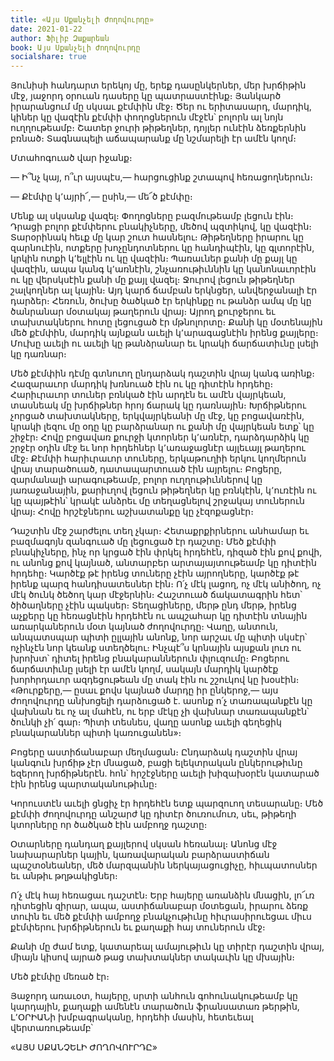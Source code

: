 ```yaml
---
title: «Այս Սքանչելի Ժողովուրդը»
date: 2021-01-22
author: Ֆիլիբ Զաքարեան
book: Այս Սքանչելի Ժողովուրդը
socialshare: true
---
```


Յունիսի հանդարտ երեկոյ մը, երեք դասընկերներ, մեր խրճիթին մէջ, յաջորդ օրուան դասերը կը պատրաստէինք։ Յանկարծ իրարանցում մը սկսաւ քէմփին մէջ։ Ծեր ու երիտասարդ, մարդիկ, կիներ կը վազէին քէմփի փողոցներուն մէջէն՝ բոլորն ալ նոյն ուղղութեամբ։ Շատեր ջուրի թիթեղներ, դոյլեր ունէին ձեռքերնին բռնած։ Տագնապելի աճապարանք մը նշմարելի էր ամէն կողմ։

Մտահոգուած վար իջանք։

— Ի՞նչ կայ, ո՞ւր այսպէս,— հարցուցինք շտապով հեռացողներուն։

— Քէմփը կ՚այրի՜,— ըսին,— մե՜ծ քէմփը։

Մենք ալ սկսանք վազել։ Փողոցները բազմութեամբ լեցուն էին։ Դրացի բոլոր քէմփերու բնակիչները, մեծով պզտիկով, կը վազէին։ Տարօրինակ հեւք մը կար շուտ հասնելու։ Թիթեղները իրարու կը զարնուէին, ոտքերը խոչընդոտներու կը հանդիպէին, կը գլտորէին, կրկին ոտքի կ՚ելլէին ու կը վազէին։ Պառաւներ քանի մը քայլ կը վազէին, ապա կանգ կ՚առնէին, շնչառութիւննին կը կանոնաւորէին ու կը վերսկսէին քանի մը քայլ վազել։ Ջուրով լեցուն թիթեղներ շալկողներ ալ կային։ Այդ կարճ ճամբան երկնցեր, անվերջանալի էր դարձեր։ Հեռուն, ծուխը ծածկած էր երկինքը ու թանձր ամպ մը կը ծանրանար մօտակայ թաղերուն վրայ։ Այրող քուրջերու եւ տախտակներու հոտը լեցուցած էր մթնոլորտը։ Քանի կը մօտենային մեծ քէմփին, մարդիկ այնքան աւելի կ՚արագացնէին իրենց քայլերը։ Մուխը աւելի ու աւելի կը թանձրանար եւ կրակի ճարճատիւնը լսելի կը դառնար։

Մեծ քէմփին դէմը գտնուող ընդարձակ դաշտին վրայ կանգ առինք։ Հազարաւոր մարդիկ խռնուած էին ու կը դիտէին հրդեհը։ Հարիւրաւոր տուներ բռնկած էին արդէն եւ ամէն վայրկեան, տասնեակ մը խրճիթներ հրոյ ճարակ կը դառնային։ Խրճիթներու չորցած տախտակները, երկվայրկեանի մը մէջ, կը բոցավառէին, կրակի լեզու մը օդը կը բարձրանար ու քանի մը վայրկեան ետք՝ կը շիջէր։ Հովը բոցավառ քուրջի կտորներ կ՚առնէր, դարձդարձիկ կը շրջէր օդին մէջ եւ նոր հրդեհներ կ՚առաջացնէր այլեւայլ թաղերու մէջ։ Քէմփի հարիւրաւոր տուները, երկաթուղիի երկու կողմերուն վրայ տարածուած, դատապարտուած էին այրելու։ Բոցերը, զարմանալի արագութեամբ, բոլոր ուղղութիւններով կը յառաջանային, քարիւղով լեցուն թիթեղներ կը բռնկէին, կ՚ուռէին ու կը պայթէին՝ կրակէ անձրեւ մը տեղացնելով շրջակայ տուներուն վրայ։ Հովը հրշէջներու աշխատանքը կը չէզոքացնէր։

Դաշտին մէջ շարժելու տեղ չկար։ Հետաքրքիրներու անհամար եւ բազմագոյն զանգուած մը լեցուցած էր դաշտը։ Մեծ քէմփի բնակիչները, ինչ որ կրցած էին փրկել հրդեհէն, դիզած էին քով քովի, ու անոնց քով կայնած, անտարբեր արտայայտութեամբ կը դիտէին հրդեհը։ Կարծէք թէ իրենց տուները չէին այրողները, կարծէք թէ իրենք պարզ հանդիսատեսներ էին։ Ո՛չ մէկ լացող, ոչ մէկ անիծող, ոչ մէկ ծունկ ծեծող կար մէջերնին։ Հաշտուած ճակատագրին հետ՝ ծիծաղները չէին պակսեր։ Տեղացիները, մերթ ընդ մերթ, իրենց աչքերը կը հեռացնէին հրդեհէն ու ապշահար կը դիտէին տնային առարկաներուն մօտ կայնած ժողովուրդը։ Վաղը, անտուն, անպատսպար պիտի ըլլային անոնք, նոր արշաւ մը պիտի սկսէր՝ ոչինչէն նոր կեանք ստեղծելու։ Ինչպէ՞ս կրնային այսքան լուռ ու խրոխտ՝ դիտել իրենց բնակարաններուն փլուզումը։ Բոցերու ճարճատիւնը լսելի էր ամէն կողմ, սակայն մարդիկ կարծէք խորհրդաւոր ազդեցութեան մը տակ էին ու շշուկով կը խօսէին։ «Թուրքերը,— ըսաւ քովս կայնած մարդը իր ընկերոջ,— այս ժողովուրդը անխոցելի դարձուցած է. ասոնք ո՛չ տառապանքէն կը վախնան եւ ոչ ալ մահէն, ու երբ մէկը չի վախնար տառապանքէն՝ ծունկի չի՛ գար։ Պիտի տեսնես, վաղը ասոնք աւելի գեղեցիկ բնակարաններ պիտի կառուցանեն»։

Բոցերը աստիճանաբար մեղմացան։ Ընդարձակ դաշտին վրայ կանգուն խրճիթ չէր մնացած, բացի ելեկտրական ընկերութիւնը եզերող խրճիթներէն. հոն՝ հրշէջները աւելի խիզախօրէն կատարած էին իրենց պարտականութիւնը։

Կորուստէն աւելի ցնցիչ էր հրդեհէն ետք պարզուող տեսարանը։ Մեծ քէմփի ժողովուրդը անշարժ կը դիտէր ծուռումուռ, սեւ, թիթեղի կտորները որ ծածկած էին ամբողջ դաշտը։ 

Օտարները դանդաղ քայլերով սկսան հեռանալ։ Անոնց մէջ նախարարներ կային, կառավարական բարձրաստիճան պաշտօնեաներ, մեծ մարզպանին ներկայացուցիչը, հիւպատոսներ եւ անթիւ թղթակիցներ։

Ո՛չ մէկ հայ հեռացաւ դաշտէն։ Երբ հայերը առանձին մնացին, լո՜ւռ դիտեցին զիրար, ապա, աստիճանաբար մօտեցան, իրարու ձեռք տուին եւ մեծ քէմփի ամբողջ բնակչութիւնը հիւրասիրուեցաւ միւս քէմփերու խրճիթներուն եւ քաղաքի հայ տուներուն մէջ։

Քանի մը ժամ ետք, կատարեալ ամայութիւն կը տիրէր դաշտին վրայ, միայն կիսով այրած թաց տախտակներ տակաւին կը մխային։

Մեծ քէմփը մեռած էր։

Յաջորդ առաւօտ, հայերը, սրտի անհուն գոհունակութեամբ կը կարդային, քաղաքի ամենէն տարածուն ֆրանսատառ թերթին, Լ՚ՕՐԻԱՆի խմբագրականը, հրդեհի մասին, հետեւեալ վերտառութեամբ՝

«ԱՅՍ ՍՔԱՆՉԵԼԻ ԺՈՂՈՎՈՒՐԴԸ»
